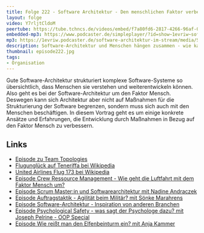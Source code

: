 ```yaml
---
title: Folge 222 - Software Architektur - Den menschlichen Faktor verbessern!
layout: folge
video: Y7rljtCldoM
peertube: https://tube.tchncs.de/videos/embed/f7a80fd6-2817-4266-96af-038ff0179cbf
embedded-mp3: https://www.podcaster.de/simpleplayer/?id=show~1evriw~software-architektur-im-stream~pod-ef08eae0269fe05778b7b0f0d&v=1719578001
mp3: https://1evriw.podcaster.de/software-architektur-im-stream/media/Software_Architektur_-_Den_menschlichen_Faktor_verbessern.mp3
description: Software-Architektur und Menschen hängen zusammen - wie kann man den Faktor Mensch verbessern? 
thumbnail: episode222.jpg
tags:
- Organisation
---
```


Gute Software-Architektur strukturiert komplexe Software-Systeme so
übersichtlich, dass Menschen sie verstehen und weiterentwickeln
können. Also geht es bei der Software-Architektur um den Faktor
Mensch. Deswegen kann sich Architektur aber nicht auf Maßnahmen für
die Strukturierung der Software begrenzen, sondern muss sich auch mit
den Menschen beschäftigen. In diesem Vortrag geht es um einige
konkrete Ansätze und Erfahrungen, die Entwicklung durch Maßnahmen in
Bezug auf den Faktor Mensch zu verbessern.

## Links

* [Episode zu Team Topologies](https://software-architektur.tv/2024/04/18/folge213.html)
* [Flugunglück auf Teneriffa bei Wikipedia](https://en.wikipedia.org/wiki/Tenerife_airport_disaster)
* [United Airlines Flug 173 bei Wikipedia](https://en.wikipedia.org/wiki/United_Airlines_Flight_173)
* [Episode Crew Ressource Management - Wie geht die Luftfahrt mit dem Faktor Mensch um?](https://software-architektur.tv/2023/08/11/folge178.html)
* [Episode Scrum Master:in und Softwarearchitektur mit Nadine Andraczek](https://software-architektur.tv/2023/08/04/folge177.html)
* [Episode Auftragstaktik - Agilität beim Militär? mit Sönke Marahrens](https://software-architektur.tv/2022/11/04/folge141.html)
* [Episode Software-Architektur - Inspiration von anderen Branchen](https://software-architektur.tv/2023/10/27/folge187.html)
* [Episode Psychological Safety - was sagt der Psychologe dazu? mit Joseph Pelrine - OOP Special](https://software-architektur.tv/2023/06/02/folge167.html)
* [Episode  Wie reißt man den Elfenbeinturm ein? mit Anja Kammer](https://software-architektur.tv/2023/01/13/folge147.html)
